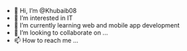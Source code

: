 - 👋 Hi, I’m @Khubaib08
- 👀 I’m interested in IT
- 🌱 I’m currently learning web and mobile app development
- 💞️ I’m looking to collaborate on ...
- 📫 How to reach me ...

<!---
Khubaib08/Khubaib08 is a ✨ special ✨ repository because its `README.md` (this file) appears on your GitHub profile.
You can click the Preview link to take a look at your changes.
--->
